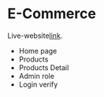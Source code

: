 
# E-Commerce
Live-website[link](https://bdfashonova.firebaseapp.com/).

- Home page
- Products
- Products Detail
- Admin role
- Login verify
